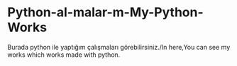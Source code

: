# Python-al-malar-m-My-Python-Works
Burada python ile yaptığım çalışmaları görebilirsiniz./In here,You can see my works which works made with python.
